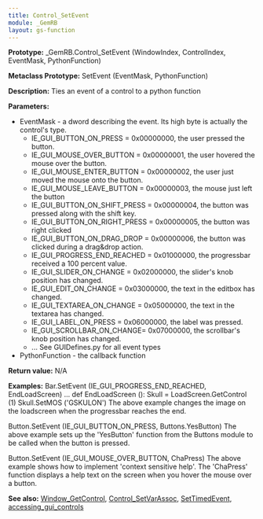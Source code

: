 ```yaml
---
title: Control_SetEvent
module: _GemRB
layout: gs-function
---
```


**Prototype:** _GemRB.Control_SetEvent (WindowIndex, ControlIndex, EventMask, PythonFunction)

**Metaclass Prototype:** SetEvent (EventMask, PythonFunction)

**Description:** Ties an event of a control to a python function

**Parameters:** 
  * EventMask - a dword describing the event. Its high byte is actually the control's type.
    * IE_GUI_BUTTON_ON_PRESS    = 0x00000000, the user pressed the button.
    * IE_GUI_MOUSE_OVER_BUTTON  = 0x00000001, the user hovered the mouse over the button.
    * IE_GUI_MOUSE_ENTER_BUTTON = 0x00000002, the user just moved the mouse onto the button.
    * IE_GUI_MOUSE_LEAVE_BUTTON = 0x00000003, the mouse just left the button
    * IE_GUI_BUTTON_ON_SHIFT_PRESS = 0x00000004, the button was pressed along with the shift key.
    * IE_GUI_BUTTON_ON_RIGHT_PRESS = 0x00000005, the button was right clicked
    * IE_GUI_BUTTON_ON_DRAG_DROP   = 0x00000006, the button was clicked during a drag&drop action.
    * IE_GUI_PROGRESS_END_REACHED = 0x01000000, the progressbar received a 100 percent value.
    * IE_GUI_SLIDER_ON_CHANGE   = 0x02000000, the slider's knob position has changed.
    * IE_GUI_EDIT_ON_CHANGE     = 0x03000000, the text in the editbox has changed.
    * IE_GUI_TEXTAREA_ON_CHANGE = 0x05000000, the text in the textarea has changed.
    * IE_GUI_LABEL_ON_PRESS     = 0x06000000, the label was pressed.
    * IE_GUI_SCROLLBAR_ON_CHANGE= 0x07000000, the scrollbar's knob position has changed.
    * ... See GUIDefines.py for all event types
  * PythonFunction - the callback function

**Return value:** N/A

**Examples:**
    Bar.SetEvent (IE_GUI_PROGRESS_END_REACHED, EndLoadScreen)
    ...
  def EndLoadScreen ():
    Skull = LoadScreen.GetControl (1)
    Skull.SetMOS ('GSKULON')
The above example changes the image on the loadscreen when the progressbar reaches the end.

  Button.SetEvent (IE_GUI_BUTTON_ON_PRESS, Buttons.YesButton)
The above example sets up the 'YesButton' function from the Buttons module to be called when the button is pressed.

  Button.SetEvent (IE_GUI_MOUSE_OVER_BUTTON, ChaPress)
The above example shows how to implement 'context sensitive help'. The 'ChaPress' function displays a help text on the screen when you hover the mouse over a button.

**See also:** [Window_GetControl](Window_GetControl.md), [Control_SetVarAssoc](Control_SetVarAssoc.md), [SetTimedEvent](SetTimedEvent.md), [accessing_gui_controls](accessing_gui_controls.md)
